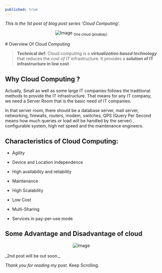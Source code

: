 ```yaml
---
published: true
---
```

_This is the 1st post of blog post series ‘Cloud Computing’._
<br>
<center>
<img src="{{site.baseurl}}/assets/images/cloud.jpg" alt="Image">
<sub>One cloud (pixabay)</sub>
</center>
<br>
# Overview Of Cloud Computing

> **Technical def:** Cloud computing is a **_virtualization based technology_** that reduces the _cost of IT_ infrastructure. It provides a **solution of IT infrastructure in low cost**.

## Why Cloud Computing ?

Actually, Small as well as some large IT companies follows the traditional methods to provide the IT infrastructure. That means for any IT company, we need a Server Room that is the basic need of IT companies.

In that server room, there should be a database server, mail server, networking, firewalls, routers, modem, switches, QPS (Query Per Second means how much queries or load will be handled by the server) , configurable system, high net speed and the maintenance engineers.

## Characteristics of Cloud Computing:

* Agility 

* Device and Location Independence

* High availability and reliability   

* Maintenance

* High Scalability 

* Low Cost

* Multi-Sharing

* Services in pay-per-use mode

## Some Advantage and Disadvantage of cloud
<center>
<img src="{{site.baseurl}}/assets/images/difference.jpg" alt="Image">
</center>
<br>
_2nd post will be out soon._

_Thank you for reading my post._ Keep Scrolling.
